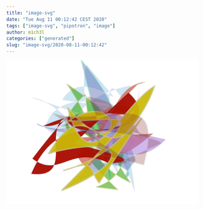 ```yaml
---
title: "image-svg"
date: "Tue Aug 11 00:12:42 CEST 2020"
tags: ["image-svg", "pipotron", "image"]
author: m1ch3l
categories: ["generated"]
slug: "image-svg/2020-08-11-00:12:42"
---
```


![](image.svg)
